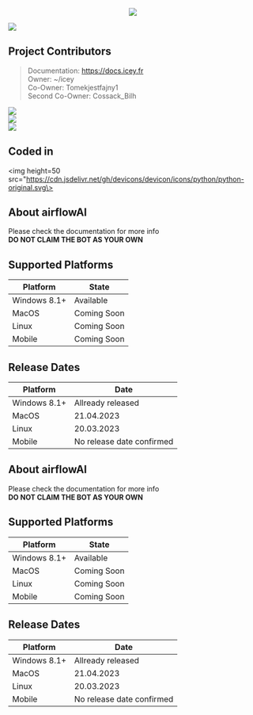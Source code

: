 <p align="center">
    <img src="https://icey.fr/discord/banners/github.png">
</p>

[![](https://dcbadge.vercel.app/api/server/ZD7jmbb3zc)](https://discord.gg/ZD7jmbb3zc)

## Project Contributors

> Documentation: https://docs.icey.fr \
> Owner: ~/icey\
> Co-Owner: Tomekjestfajny1\
> Second Co-Owner: Cossack_Bilh

![](https://dcbadge.vercel.app/api/shield/1048949069978017862)\
![](https://dcbadge.vercel.app/api/shield/978596696156147754)\
![](https://dcbadge.vercel.app/api/shield/814532228150198353)

## Coded in

<img height=50 src="https://cdn.jsdelivr.net/gh/devicons/devicon/icons/python/python-original.svg\>

## About airflowAI

Please check the documentation for more info\
**DO NOT CLAIM THE BOT AS YOUR OWN**

## Supported Platforms

| Platform | State |
| ----------- | ----------- |
| Windows 8.1+ | Available |
| MacOS | Coming Soon |
| Linux | Coming Soon |
| Mobile | Coming Soon |

## Release Dates

| Platform | Date |
| ------------- | -------------|
| Windows 8.1+ | Allready released |
| MacOS | 21.04.2023 | 
| Linux | 20.03.2023 |
| Mobile | No release date confirmed |


## About airflowAI

Please check the documentation for more info\
**DO NOT CLAIM THE BOT AS YOUR OWN**

## Supported Platforms

| Platform | State |
| ----------- | ----------- |
| Windows 8.1+ | Available |
| MacOS | Coming Soon |
| Linux | Coming Soon |
| Mobile | Coming Soon |

## Release Dates

| Platform | Date |
| ------------- | -------------|
| Windows 8.1+ | Allready released |
| MacOS | 21.04.2023 | 
| Linux | 20.03.2023 |
| Mobile | No release date confirmed |


